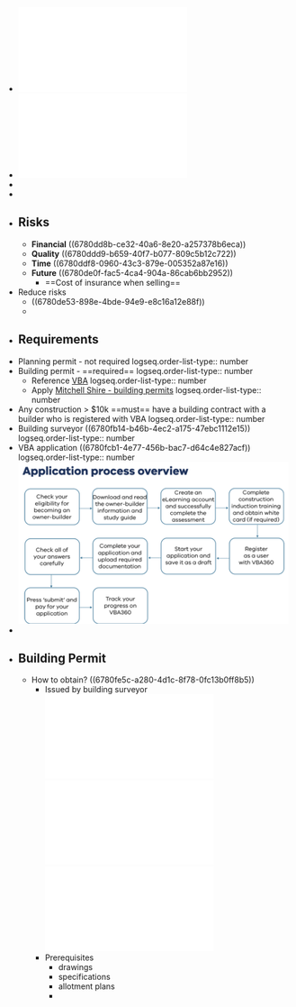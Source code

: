 - ![PRS-HAN-008-Owner-Builder-Information-and-Study-Guide.pdf](../assets/PRS-HAN-008-Owner-Builder-Information-and-Study-Guide_1736498537051_0.pdf)
- ![10 The Heights Wallan COS and Sec32.pdf](../assets/10_The_Heights_Wallan_COS_and_Sec32_1736507649794_0.pdf)
-
-
- ## Risks
	- **Financial** ((6780dd8b-ce32-40a6-8e20-a257378b6eca))
	- **Quality** ((6780ddd9-b659-40f7-b077-809c5b12c722))
	- **Time** ((6780ddf8-0960-43c3-879e-005352a87e16))
	- **Future** ((6780de0f-fac5-4ca4-904a-86cab6bb2952))
		- ==Cost of insurance when selling==
- Reduce risks
	- ((6780de53-898e-4bde-94e9-e8c16a12e88f))
	-
- ## Requirements
- Planning permit - not required
  logseq.order-list-type:: number
- Building permit - ==required== 
  logseq.order-list-type:: number
	- Reference [VBA](https://www.vba.vic.gov.au/consumers/home-renovation-essentials/permits)
	  logseq.order-list-type:: number
	- Apply [Mitchell Shire - building permits](https://www.mitchellshire.vic.gov.au/plan-and-build/building-services/building-permits)
	  logseq.order-list-type:: number
- Any construction > $10k ==must== have a building contract with a builder who is registered with VBA
  logseq.order-list-type:: number
- Building surveyor ((6780fb14-b46b-4ec2-a175-47ebc1112e15))
  logseq.order-list-type:: number
- VBA application ((6780fcb1-4e77-456b-bac7-d64c4e827acf))
  logseq.order-list-type:: number
  ![image.png](../assets/image_1736507275231_0.png)
-
- ## Building Permit
	- How to obtain? ((6780fe5c-a280-4d1c-8f78-0fc13b0ff8b5))
		- Issued by building surveyor ![10 The Heights Wallan COS and Sec32.pdf](../assets/10_The_Heights_Wallan_COS_and_Sec32_1736507626547_0.pdf) ![10 The Heights Wallan COS and Sec32.pdf](../assets/10_The_Heights_Wallan_COS_and_Sec32_1736507634657_0.pdf) ![10 The Heights Wallan COS and Sec32.pdf](../assets/10_The_Heights_Wallan_COS_and_Sec32_1736507641383_0.pdf)
		- Prerequisites
			- drawings
			- specifications
			- allotment plans
			-
